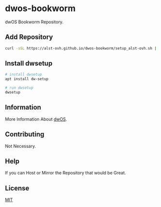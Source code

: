 # dwos-bookworm

dwOS Bookworm Repository.

## Add Repository

```bash
curl -sSL https://alst-ovh.github.io/dwos-bookworm/setup_alst-ovh.sh | bash
```

## Install dwsetup

```bash
# install dwsetup
apt install dw-setup

# run dwsetup
dwsetup
```

## Information

More Information About [dwOS](https://alst.ovh/dwos).

## Contributing

Not Necessary.

## Help

If you can Host or Mirror the Repository that would be Great.

## License

[MIT](https://choosealicense.com/licenses/mit/)
